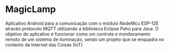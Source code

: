 # MagicLamp

Aplicativo Android para a comunicação com o módulo NodeMcu ESP-12E através protocolo MQTT utilizando a biblioteca Eclipse Paho para Java. O objetivo do aplicativo é funcionar como um controle e monitoramento remoto de um sistema de iluminação, sendo um projeto que se enquadra no contexto da Internet das Coisas (IoT).
